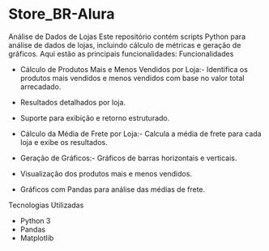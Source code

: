 # Store_BR-Alura

Análise de Dados de Lojas
Este repositório contém scripts Python para análise de dados de lojas, incluindo cálculo de métricas e geração de gráficos. Aqui estão as principais funcionalidades:
Funcionalidades
- Cálculo de Produtos Mais e Menos Vendidos por Loja:- Identifica os produtos mais vendidos e menos vendidos com base no valor total arrecadado.
- Resultados detalhados por loja.
- Suporte para exibição e retorno estruturado.

- Cálculo da Média de Frete por Loja:- Calcula a média de frete para cada loja e exibe os resultados.

- Geração de Gráficos:- Gráficos de barras horizontais e verticais.
- Visualização dos produtos mais e menos vendidos.
- Gráficos com Pandas para análise das médias de frete.


Tecnologias Utilizadas
- Python 3
- Pandas
- Matplotlib





